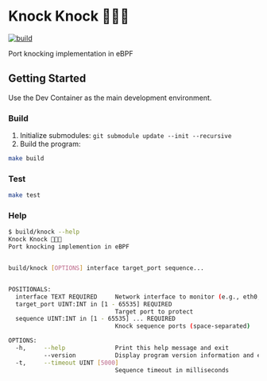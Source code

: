 # Knock Knock :punch::punch::door:
[![build](https://github.com/rhargreaves/knock-knock/actions/workflows/build.yml/badge.svg)](https://github.com/rhargreaves/knock-knock/actions/workflows/build.yml)

Port knocking implementation in eBPF

## Getting Started

Use the Dev Container as the main development environment.

### Build

1. Initialize submodules: `git submodule update --init --recursive`
2. Build the program:

```sh
make build
```

### Test

```sh
make test
```

### Help

```sh
$ build/knock --help
Knock Knock 👊👊🚪
Port knocking implemention in eBPF


build/knock [OPTIONS] interface target_port sequence...


POSITIONALS:
  interface TEXT REQUIRED     Network interface to monitor (e.g., eth0, lo)
  target_port UINT:INT in [1 - 65535] REQUIRED
                              Target port to protect
  sequence UINT:INT in [1 - 65535] ... REQUIRED
                              Knock sequence ports (space-separated)

OPTIONS:
  -h,     --help              Print this help message and exit
          --version           Display program version information and exit
  -t,     --timeout UINT [5000]
                              Sequence timeout in milliseconds
```